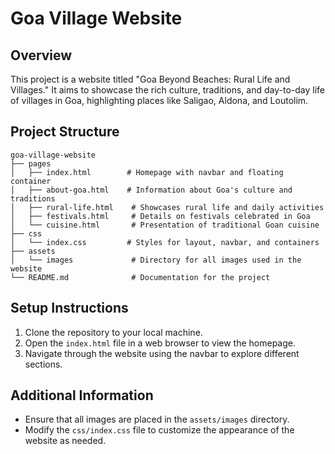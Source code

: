 # Goa Village Website

## Overview
This project is a website titled "Goa Beyond Beaches: Rural Life and Villages." It aims to showcase the rich culture, traditions, and day-to-day life of villages in Goa, highlighting places like Saligao, Aldona, and Loutolim.

## Project Structure
```
goa-village-website
├── pages
│   ├── index.html        # Homepage with navbar and floating container 
│   ├── about-goa.html    # Information about Goa's culture and traditions
│   ├── rural-life.html    # Showcases rural life and daily activities
│   ├── festivals.html     # Details on festivals celebrated in Goa
│   └── cuisine.html       # Presentation of traditional Goan cuisine 
├── css
│   └── index.css         # Styles for layout, navbar, and containers
├── assets
│   └── images             # Directory for all images used in the website
└── README.md              # Documentation for the project 
```

## Setup Instructions
1. Clone the repository to your local machine.
2. Open the `index.html` file in a web browser to view the homepage.
3. Navigate through the website using the navbar to explore different sections.

## Additional Information
- Ensure that all images are placed in the `assets/images` directory.
- Modify the `css/index.css` file to customize the appearance of the website as needed.

